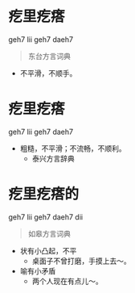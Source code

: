 # 疙里疙瘩
geh7 lii geh7 daeh7
> 东台方言词典
- 不平滑，不顺手。

# 疙里疙瘩
geh7 lii geh7 daeh7
+ 粗糙，不平滑；不流畅，不顺利。
  * 泰兴方言辞典

# 疙里疙瘩的
geh7 lii geh7 daeh7 dii
> 如皋方言词典
- 状有小凸起，不平
  - 桌面子不曾打磨，手摸上去～。
- 喻有小矛盾
  - 两个人现在有点儿～。
